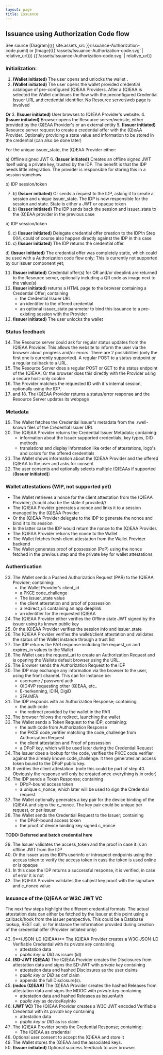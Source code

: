 ```yaml
---
layout: page
title: Issuance
---
```


## Issuance using Authorization Code flow

See source [Diagram]({{ site.assets_src }}/Issuance-Authorization-code.puml) or [Image]({{'/assets/Issuance-Authorization-code.svg' | relative_url}})
{{'/assets/Issuance-Authorization-code.svg' | relative_url}}

### Initialization:
1. **(Wallet initiated)** The user opens and unlocks the wallet .
2. **(Wallet initiated)** The user opens the wallet provided credential catalogue of pre-configured (Q)EAA Providers. After a (Q)EAA is selected the Wallet continues the flow with the preconfigured Credential Issuer URL and credential identifier. No Resource server/web page is involved

**Or**
3. **(Issuer initiated)** User browses to (Q)EAA Provider's website.
4. **(Issuer initiated)** Browser opens the Resource server/website, either provided by the (Q)EAA Provider's or an external entity
5. **(Issuer initiated)** Resource server request to create a credential offer with the (Q)eAA Provider. Optionally providing a state value and information to be stored in the credential (can also be done later)

For the unique issuer_state, the (Q)EAA Provider either:

a) Offline signed JWT
6. **(Issuer initiated)** Creates an offline signed JWT itself using a private key, trusted by the IDP. The benefit is that the IDP needs little integration. The provider is responsible for storing this in a session somehow

b) IDP session/token

7. b) **(Issuer initiated)** Or sends a request to the IDP, asking it to create a session and unique issuer_state. The IDP is now responsible for the session and state. State is either a JWT or opaque token
8. b) **(Issuer initiated)** The IDP sends back the session and issuer_state to the (Q)EAA provider in the previous case

b) IDP session/token

9. c) **(Issuer initiated)** Delegate credential offer creation to the IDP\n Step 004, could of course also happen directly against the IDP in this case
10. c) **(Issuer initiated)** The IDP returns the credential offer.


d) **(Issuer initiated)** The credential offer was completely static, which could be used with a Authorization code flow only; This is currently not supported by our issuer component yet;


11. **(Issuer initiated)** Credential offer(s) for QR and/or deeplink are returned to the Resource server, optionally including a QR code as image next to the value(s)
12. **(Issuer initiated)** returns a HTML page to the browser containing a Credential Offer; containing
    - the Credential Issuer URL
    - an identifier to the offered credential
    - an optional issuer_state parameter to bind this issuance to a pre-existing session with the Provider
13. **(Issuer initiated)** The user unlocks the wallet

### Status feedback

14. The Resource server could ask for regular status updates from the (Q)EAA Provider. This allows the website to inform the user via the browser about progress and/or errors. There are 2 possibilities (only the first one is currently supported). A regular POST to a status endpoint or a regular callback to a URL. 
15. The Resource Server does a regular POST or GET to the status endpoint of the (Q)EAA; Or the browser does this directly with the Provider using a secure host-only cookie
16. The Provider matches the requested ID with it's internal session, optionally using the IDP.
17. and 18. The (Q)EAA Provider returns a status/error response and the Resource Server updates its webpage

### Metadata
19. The Wallet fetches the Credential Issuer's metadata from the ./well-known files of the Credential Issuer URL
20. The (Q)EAA Provider returns the Credential Issuer Metadata; containing:
    - information about the Issuer supported credentials, key types, DID methods
    - translations and display information like order of attestations, logo's and colors for the offered credentials 
21. The Wallet shows information about the (Q)EAA Provider and the offered (Q)EAA to the user and asks for consent
22. The user consents and optionally selects multiple (Q)EAAs if supported (**(Issuer initiated)**)

### Wallet attestations (WIP, not supported yet)
- The Wallet retrieves a nonce for the client attestation from the (Q)EAA Provider; //could also be the state if provided// 
- The (Q)EAA Provider generates a nonce and links it to a session managed by the (Q)EAA Provider
- Or the (Q)EAA Provider delegate to the IDP to generate the nonce and bind it to its session
- In the latter case the IDP would return the nonce to the (Q)EAA Provider.
- The (Q)EAA Provider returns the nonce to the Wallet 
- The Wallet fetches fresh client attestation from the Wallet Provider backend 
- The Wallet generates proof of possession (PoP) using the nonce fetched in the previous step and the private key for wallet attestations

### Authentication
23. The Wallet sends a Pushed Authorization Request (PAR) to the (Q)EAA Provider; containing:
    - the Wallet Provider's client_id
    - a PKCE code_challenge
    - The issuer_state value
    - the client attestation and proof of possession
    - a redirect_uri containing an app deeplink
    - an identifier for the requested (Q)EAA 
24. The (Q)EAA Provider either verifies the Offline state JWT signed by the issuer using its known public key
25. Or the (Q)EAA Provider verifies the session info and issuer_state
26. The (Q)EAA Provider verifies the wallet/client attestation and validates the status of the Wallet instance through a trust list
27. The IDP returns the PAR response including the request_uri and expires_in values to the Wallet 
28. The Wallet uses the request_uri to create an Authorization Request and is opening the Wallets default browser using the URL. 
29. The Browser sends the Authorization Request to the IDP 
30. The IDP may exchange any information via the browser to the user, using the front channel. This can for instance be:
    - username / password auth
    - OID4VP requesting other (Q)EAA, etc..
    - E-herkenning, IDIN, DigiD  
    - 2FA/MFA 
31. The IDP responds with an Authorization Response; containing
    - the auth code
    - the redirect provided by the wallet in the PAR
32. The browser follows the redirect, launching the wallet 
33. The Wallet sends a Token Request to the IDP; containing:
    - the auth code from Authorization Response
    - the PKCE code_verifier matching the code_challenge from Authorization Request
    - the client attestation and Proof of possession
    - a DPoP key, which will be used later during the Credential Request 
34. The Issuer does a lookup for the code, verifies the PKCE code_verifier against the already known code_challenge. It then generates an access token bound to the DPoP public key.
35. It verifies the client attestation. (note this could be part of step 40. Obviously the response will only be created once everything is in order)
36. The IDP sends a Token Response; containing
    - DPoP-bound access token
    - a unique c_nonce, which later will be used to sign the Credential request 
37. The Wallet optionally generates a key pair for the device binding of the (Q)EAA and signs the c_nonce. The key pair could be unique per request, or per issuer
38. The Wallet sends the Credential Request to the Issuer; containing
    - the DPoP-bound access token
    - the proof of device binding key signed c_nonce
    
**TODO: Deferred and batch credential here**
    
39. The Issuer validates the access_token and the proof in case it is an offline JWT from the IDP
40. Or the issuer uses the IDPs userinfo or introspect endpoints using the access token to verify the access token in cass the token is used online or is opaque
41. In this case the IDP returns a successful response, it is verified, in case of error it is not
42. The (Q)EAA Provider validates the subject key proof with the signature and c_nonce value

### Issuance of the (Q)EAA or W3C JWT VC
The next few steps highlight the different credential formats. The actual attestation data can either be fetched by the Issuer at this point using a callback/hook from the issuer perspective. This could be a Database lookup, REST call, or for instance the information provided during creation of the credential offer (Provider initiated only)

43. 9**(JSON-LD (Q)EAA)** The (Q)EAA Provider creates a W3C JSON-LD Verifiable Credential with its *private key* containing
    - attestation data
    - *public key or DID* as issuer (id)
44. **(SD-JWT (Q)EAA)** The (Q)EAA Provider creates the Disclosures from attestation data and signs the SD-JWT with *private key* containing
    - attestation data and hashed Disclosures as the user claims
    - *public key or DID* as cnf claim 
    - appends the full Disclosure(s).
45. **(mdoc (Q)EAA)** The (Q)EAA Provider creates the hashed Releases from attestation data and signs the MDOC with *private key* containing
    - attestation data and hashed Releases as issuerAuth
    - *public key* as deviceKeyInfo
46. **(JWT VC)** The (Q)EAA Provider creates a W3C JWT encoded Verifiable Credential with its *private key* containing
    - attestation data
    - *public key or DID* as iss claim 
47. The (Q)EAA Provider sends the Credential Response; containing:
    - The (Q)EAA as credential
48. Optional user consent to accept the (Q)EAA and store it
49. The Wallet stores the (Q)EAA and the associated keys.
50. **(Issuer initiated)** Optional success feedback to user browser
